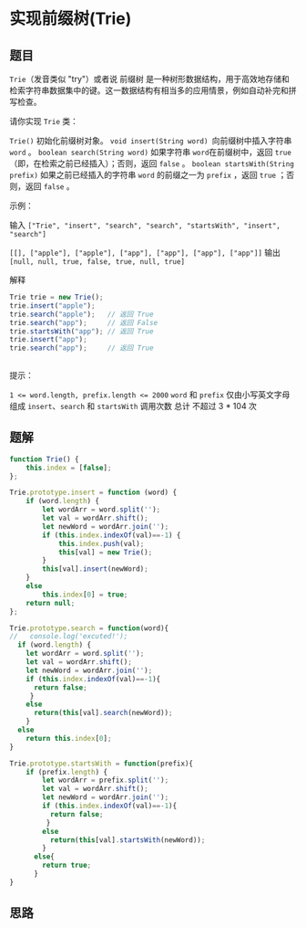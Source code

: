 # 实现前缀树(Trie)

## 题目


`Trie`（发音类似 "try"）或者说 前缀树 是一种树形数据结构，用于高效地存储和检索字符串数据集中的键。这一数据结构有相当多的应用情景，例如自动补完和拼写检查。

请你实现 `Trie` 类：

`Trie()` 初始化前缀树对象。
`void insert(String word) `向前缀树中插入字符串 `word` 。
`boolean search(String word)` 如果字符串 `word`在前缀树中，返回 `true`（即，在检索之前已经插入）；否则，返回 `false` 。
`boolean startsWith(String prefix)` 如果之前已经插入的字符串 `word` 的前缀之一为 `prefix` ，返回 `true` ；否则，返回 `false` 。
 

示例：

输入
```["Trie", "insert", "search", "search", "startsWith", "insert", "search"] ```

```[[], ["apple"], ["apple"], ["app"], ["app"], ["app"], ["app"]]```
输出
`[null, null, true, false, true, null, true]`

解释

```javascript
Trie trie = new Trie();
trie.insert("apple");
trie.search("apple");   // 返回 True
trie.search("app");     // 返回 False
trie.startsWith("app"); // 返回 True
trie.insert("app");
trie.search("app");     // 返回 True
 
```

提示：

`1 <= word.length, prefix.length <= 2000`
`word` 和 `prefix` 仅由小写英文字母组成
`insert`、`search` 和 `startsWith` 调用次数 总计 不超过 3 * 104 次

## 题解

```javascript
function Trie() {
	this.index = [false];
};

Trie.prototype.insert = function (word) {
	if (word.length) {
		let wordArr = word.split('');
		let val = wordArr.shift();
		let newWord = wordArr.join('');
		if (this.index.indexOf(val)==-1) {
			this.index.push(val);
			this[val] = new Trie();
		}
        this[val].insert(newWord);
	}
    else
        this.index[0] = true;
    return null;
};

Trie.prototype.search = function(word){
//   console.log('excuted!');
  if (word.length) {
  	let wordArr = word.split('');
  	let val = wordArr.shift();
  	let newWord = wordArr.join('');
  	if (this.index.indexOf(val)==-1){
      return false;
     }
    else
      return(this[val].search(newWord));
  	}
  else
    return this.index[0];
}

Trie.prototype.startsWith = function(prefix){
    if (prefix.length) {
      	let wordArr = prefix.split('');
      	let val = wordArr.shift();
      	let newWord = wordArr.join('');
      	if (this.index.indexOf(val)==-1){
          return false;
         }
        else
          return(this[val].startsWith(newWord));
      	}
      else{
        return true;
      } 
}
```
## 思路
